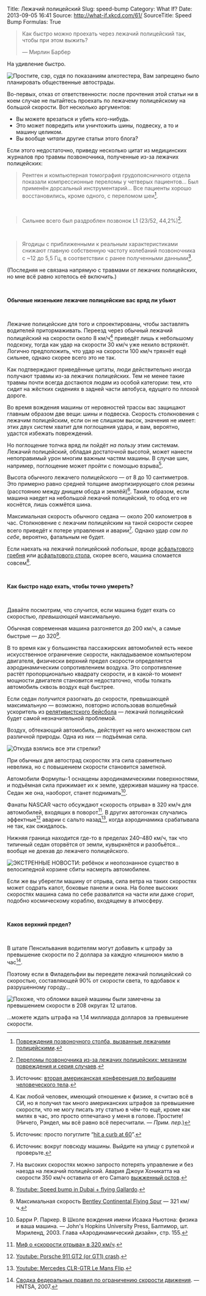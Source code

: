 Title: Лежачий полицейский
Slug: speed-bump
Category: What If?
Date: 2013-09-05 16:41
Source: http://what-if.xkcd.com/61/
SourceTitle: Speed Bump
Formulas: True

> Как быстро можно проехать через лежачий полицейский так, чтобы при этом выжить?
> 
> — Мирлин Барбер

На удивление быстро.

![](/uploads/061-speed-bump/speedbump_dot_ru.png "Простите, сэр, судя по показаниям алкотестера, Вам запрещено было планировать общественные автострады.")

Во-первых, отказ от ответственности: после прочтения этой статьи ни в коем случае не пытайтесь проехать по лежачему полицейскому на большой скорости. Вот несколько аргументов:

* Вы можете врезаться и убить кого-нибудь.
* Это может повредить или уничтожить шины, подвеску, а то и машину целиком.
* Вы вообще _читали_ другие статьи этого блога?

Если этого недостаточно, приведу несколько цитат из медицинских журналов про травмы позвоночника, полученные из-за лежачих полицейских:

> Рентген и компьютерная томография грудопоясничного отдела показали компрессионные переломы у четверых пациентов… Был применён дорсальный инструментарий… Все пациенты хорошо восстановились, кроме одного, с переломом шеи[^1].

&nbsp;

> Сильнее всего был раздроблен позвонок L1 (23/52, 44,2%)[^2].

&nbsp;

> Ягодицы с приближенными к реальным характеристиками снижают главную собственную частоту колебаний позвоночника с ~12 до 5,5 Гц, в соответствии с ранее полученными данными[^3].

(Последняя не связана напрямую с травмами от лежачих полицейских, но мне всё равно хотелось её включить.)

&nbsp;

**Обычные низенькие лежачие полицейские вас вряд ли убьют**

&nbsp;

Лежачие полицейские для того и спроектированы, чтобы заставлять водителей притормаживать. Переезд через обычный лежачий полицейский на скорости около 8 км/ч[^4] приведёт лишь к небольшому подскоку, тогда как удар на скорости 30 км/ч уже нехило встряхнёт. Логично предположить, что удар на скорости 100 км/ч тряхнёт ещё сильнее, однако скорее всего это не так.

Как подтверждают приведённые цитаты, люди действительно иногда получают травмы из-за лежачих полицейских. Тем не менее такие травмы почти всегда достаются людям из особой категории: тем, кто сидит на жёстких сидениях в задней части автобуса, едущего по плохой дороге.

Во время вождения машины от неровностей трассы вас защищают главным образом две вещи: шины и подвеска. Скорость столкновения с лежачим полицейским, если он не слишком высок, значения не имеет: этих двух систем хватит для поглощения удара, и вам, вероятно, удастся избежать повреждений.

Но поглощение толчка вряд ли пойдёт _на пользу_ этим системам. Лежачий полицейский, обладая достаточной высотой, может нанести непоправимый урон многим важным частям машины. В случае шин, например, поглощение может пройти с помощью взрыва[^5].

Высота обычного лежачего полицейского — от 8 до 10 сантиметров. Это примерно равно средней толщине амортизирующего слоя резины (расстоянию между днищем обода и землёй)[^6]. Таким образом, если машина наедет на небольшой лежачий полицейский, то обод его не коснётся, лишь сожмётся шина.

Максимальная скорость обычного седана — около 200 километров в час. Столкновение с лежачим полицейским на такой скорости скорее всего приведёт к потере управления и аварии[^7]. Однако удар _сам по себе_, вероятно, фатальным не будет.

Если наехать на лежачий полицейский _побольше_, вроде [асфальтового гребня](https://en.wikipedia.org/wiki/Speed_hump) или [асфальтового стола](https://en.wikipedia.org/wiki/Speed_table), скорее всего, машина сломается совсем[^8].

&nbsp;

**Как быстро надо ехать, чтобы точно умереть?**

&nbsp;

Давайте посмотрим, что случится, если машина будет ехать со скоростью, _превышающей_ максимальную.

Обычная современная машина разгоняется до 200 км/ч, а самые быстрые — до 320[^9].

В то время как у большинства пассажирских автомобилей есть некое искусственное ограничение скорости, накладываемое компьютером двигателя, физически верхний предел скорости определяется аэродинамическим сопротивлением воздуха. Это сопротивление растёт пропорционально квадрату скорости, и в какой-то момент мощности двигателя становится недостаточно, чтобы толкать автомобиль сквозь воздух ещё быстрее.

Если седан _получится_ разогнать до скорости, превышающей максимальную — возможно, повторно использовав волшебный ускоритель из [релятивистского бейсбола](http://chtoes.li/page/relativistic-baseball) — лежачий полицейский будет самой незначительной проблемой.

Воздух, обтекающий автомобиль, действует на него множеством сил различной природы. Одна из них — подъёмная сила.

![](/uploads/061-speed-bump/speedbump_forces.png "Откуда взялись все эти стрелки?")

При обычных для автострад скоростях эта сила сравнительно невелика, но с повышением скорости становится заметной.

Автомобили Формулы-1 оснащены аэродинамическими поверхностями, и подъёмная сила прижимает их к земле, удерживая машину на трассе. Седан же она, наоборот, станет поднимать[^10].

Фанаты NASCAR часто обсуждают «скорость отрыва» в 320 км/ч для автомобилей, входящих в поворот[^11]. В других автогонках случались эффектные[^12] аварии с сальто назад[^13], когда аэродинамика срабатывала не так, как ожидалось.

Нижняя граница находится где-то в пределах 240–480&nbsp;км/ч, так что типичный седан оторвётся от земли, кувыркнётся и разобьётся… вообще не доехав до лежачего полицейского.

![](/uploads/061-speed-bump/speedbump_flip.png "ЭКСТРЕННЫЕ НОВОСТИ: ребёнок и неопознанное существо в велосипедной корзине сбиты насмерть автомобилем.")

Если же вы уберегли машину от отрыва, сила ветра на таких скоростях может содрать капот, боковые панели и окна. На более высоких скоростях машина сама по себе развалится на части или даже сгорит, подобно космическому кораблю, входящему в атмосферу.

&nbsp;

**Каков верхний предел?**

&nbsp;

В штате Пенсильвания водителям могут добавить к штрафу за превышение скорости по 2 доллара за каждую «лишнюю» милю в час[^14].

Поэтому если в Филадельфии вы переедете лежачий полицейский со скоростью, составляющей 90% от скорости света, то вдобавок к разрушенному городу…

![](/uploads/061-speed-bump/speedbump_city_ru.png "Похоже, что обломки вашей машины были замечены за превышением скорости в 208 округах 12 штатов.")

…можете ждать штрафа на 1,14 миллиарда долларов за превышение скорости.

[^1]: [Повреждения позвоночного столба, вызванные лежачими полицейскими](http://akademikpersonel.duzce.edu.tr/hayatikandis/sci/hayatikandis12.01.2012_08.54.59sci.pdf).
[^2]: [Переломы позвоночника из-за лежачих полицейских: механизм повреждения и серия случаев](http://www.ncbi.nlm.nih.gov/pubmed/21150664).
[^3]: Источник: [вторая американская конференция по вибрациям человеческого тела](http://www.cdc.gov/niosh/mining/UserFiles/works/pdfs/2009-145.pdf).
[^4]: Как любой человек, имеющий отношение к физике, я считаю всё в СИ, но я получил так много американских штрафов за превышение скорости, что не могу писать эту статью в чём-то ещё, кроме как милях в час, это просто отпечатано у меня в голове. Простите! (Ничего, Рэндел, мы всё равно всё пересчитали. — _Прим. пер._)
[^5]: Источник: просто погуглите “[hit a curb at 60](http://www.google.com/search?q=hit+a+curb+at+60)”.
[^6]: Источник: вокруг повсюду машины. Выйдите на улицу с рулеткой и проверьте.
[^7]: На высоких скоростях можно запросто потерять управление и без наезда на лежачий полицейский. Авария Джоуи Хоникатта на скорости 350 км/ч оставила от его Camaro [выжженный остов](http://gmauthority.com/blog/2013/03/worlds-fastest-camaro-crashes-at-220-mph-during-texas-mile-run/).
[^8]: [Youtube: Speed bump in Dubai + flying Gallardo](http://www.youtube.com/watch?v=Vg79_mM2CNY).
[^9]: Максимальная скорость [Bentley Continental Flying Spur](http://fastestlaps.com/articles/which_car_is_really_the_worlds_fastest_sedan.html) — 321 км/ч.
[^10]: Барри Р. Паркер. В Школе вождения имени Исаака Ньютона: физика и ваша машина. — John's Hopkins University Press, Балтимор, шт. Мэриленд, 2003. Глава «Аэродинамический дизайн», стр. 155.
[^11]: [Миф о «скорости отрыва» в 320 км/ч](http://www.buildingspeed.org/blog/2012/06/the-myth-of-the-200-mph-lift-off-speed/).
[^12]: [Youtube: Porsche 911 GT2 (or GT1) crash](http://www.youtube.com/watch?v=_fQGm81x0EY).
[^13]: [Youtube: Mercedes CLR-GTR Le Mans Flip](http://www.youtube.com/watch?v=rQbgSe9S54I).
[^14]: [Сводка федеральных правил по ограничению скорости движения](http://ntl.bts.gov/lib/30000/30100/30132/810826.pdf). — HNTSA, 2007.
